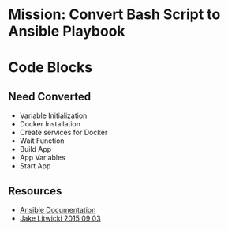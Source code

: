 # Mission: Convert Bash Script to Ansible Playbook

# Code Blocks

## Need Converted

- Variable Initialization
- Docker Installation
- Create services for Docker
- Wait Function
- Build App
- App Variables
- Start App

## Resources

- [Ansible Documentation](https://docs.ansible.com/)
- [Jake Litwicki 2015 09 03](https://www.jakelitwicki.com/2015/09/03/convert-bash-script-to-ansible-playbook/)